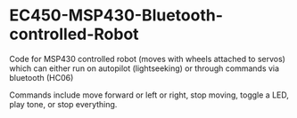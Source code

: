 # EC450-MSP430-Bluetooth-controlled-Robot
Code for MSP430 controlled robot (moves with wheels attached to servos) which can either run on autopilot (lightseeking) or through commands via bluetooth (HC06)

Commands include move forward or left or right, stop moving, toggle a LED, play tone, or stop everything.
